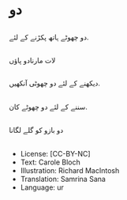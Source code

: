 # دو

##
دو چھوٹے ہاتھ پکڑنے کے لئے.

##


##
لات مارنادو پاؤں

##


##
دیکھنے کے لئے دو چھوٹی آنکھیں.

##


##
سننے کے لئے دو چھوٹے کان.

##


##
دو بازو کو گلے لگانا

##


##
* License: [CC-BY-NC]
* Text: Carole Bloch
* Illustration: Richard MacIntosh
* Translation: Samrina Sana
* Language: ur
